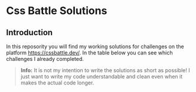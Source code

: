 # Css Battle Solutions


## Introduction
In this reposority you will find my working solutions for challenges on the platform https://cssbattle.dev/. In the table below you can see which challenges I already completed.

> **Info:** It is not my intention to write the solutions as short as possible! I just want to write my code understandable and clean even when it makes the actual code longer.
